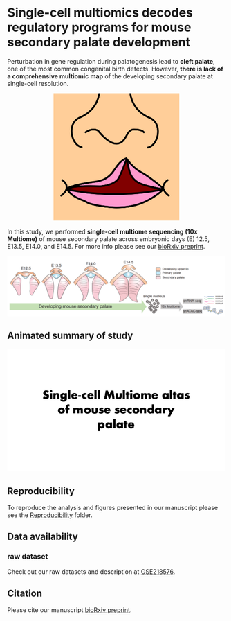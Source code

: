 # Single-cell multiomics decodes regulatory programs for mouse secondary palate development
Perturbation in gene regulation during palatogenesis lead to **cleft palate**, one of the most common congenital birth defects. However, **there is lack of a comprehensive multiomic map** of the developing secondary palate at single-cell resolution. 
<p align="center">
<img src="CleftLip.png">
</p>

In this study, we performed **single-cell multiome sequencing (10x Multiome)** of mouse secondary palate across embryonic days (E) 12.5, E13.5, E14.0, and E14.5. For more info please see our [bioRxiv preprint](https://www.biorxiv.org/content/10.1101/2022.11.02.514609v1.abstract).
<p align="center">
<img src="Workflow.PNG">
</p>

## Animated summary of study
<p align="center">
<img src="Animation_of_Multiome.gif">
</p>

## Reproducibility
To reproduce the analysis and figures presented in our manuscript please see the [Reproducibility](https://github.com/fangfang0906/Single_cell_multiome_palate/tree/master/Reproducibility) folder.

## Data availability
### raw dataset
Check out our raw datasets and description at [GSE218576](https://www.ncbi.nlm.nih.gov/geo/query/acc.cgi?acc=GSE218576).

## Citation
Please cite our manuscript [bioRxiv preprint](https://www.biorxiv.org/content/10.1101/2022.11.02.514609v1.abstract).
